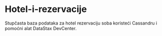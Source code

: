 # Hotel-i-rezervacije
Stupčasta baza podataka za hotel rezervaciju soba koristeći Cassandru i pomoćni alat DataStax DevCenter.
